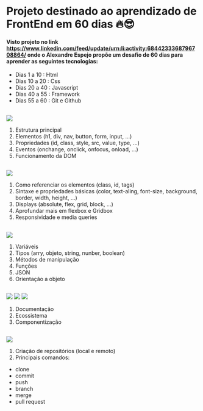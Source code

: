 # Projeto destinado ao aprendizado de FrontEnd em 60 dias 🔥😎
#### Visto projeto no link <https://www.linkedin.com/feed/update/urn:li:activity:6844233368796708864/> onde o Alexandre Espejo propõe um desafio de 60 dias para aprender as seguintes tecnologias:

* Dias 1 a 10 : Html
* Dias 10 a 20 : Css
* Dias 20 a 40 : Javascript
* Dias 40 a 55 : Framework
* Dias 55 a 60 : Git e Github

##
<img src="https://img.shields.io/badge/HTML5-E34F26?style=for-the-badge&logo=html5&logoColor=white">

1. Estrutura principal
2. Elementos (h1, div, nav, button, form, input, ...)
3. Propriedades (id, class, style, src, value, type, ...)
4. Eventos (onchange, onclick, onfocus, onload, ...)
5. Funcionamento da DOM

##
<img src="https://img.shields.io/badge/CSS3-1572B6?style=for-the-badge&logo=css3&logoColor=white">

1. Como referenciar os elementos (class, id, tags)
2. Sintaxe e propriedades básicas (color, text-aling, font-size, background, border, width, height, ...)
3. Displays (absolute, flex, grid, block, ...)
4. Aprofundar mais em flexbox e Gridbox
5. Responsividade e media queries

##
<img src="https://img.shields.io/badge/JavaScript-323330?style=for-the-badge&logo=javascript&logoColor=F7DF1E">

1. Variáveis
2. Tipos (arry, objeto, string, nunber, boolean)
3. Métodos de manipulação
4. Funções
5. JSON
6. Orientação a objeto

##
<div class="box">
  <img src="https://img.shields.io/badge/React-20232A?style=for-the-badge&logo=react&logoColor=61DAFB">
  <img src="https://img.shields.io/badge/Vue.js-35495E?style=for-the-badge&logo=vue.js&logoColor=4FC08D">
  <img src="https://img.shields.io/badge/Angular-DD0031?style=for-the-badge&logo=angular&logoColor=white">
</div>

1. Documentação
2. Ecossistema
3. Componentização

## 
<img src="https://img.shields.io/badge/GitHub-100000?style=for-the-badge&logo=github&logoColor=white">

1. Criação de repositórios (local e remoto)
2. Principais comandos:
  * clone
  * commit
  * push
  * branch
  * merge
  * pull request
